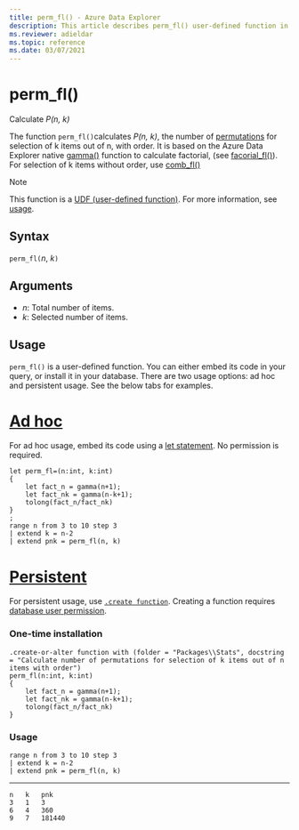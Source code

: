 ```yaml
---
title: perm_fl() - Azure Data Explorer
description: This article describes perm_fl() user-defined function in Azure Data Explorer.
ms.reviewer: adieldar
ms.topic: reference
ms.date: 03/07/2021
---
```

# perm_fl()

Calculate *P(n, k)*

The function `perm_fl()`calculates *P(n, k)*, the number of [permutations](https://en.wikipedia.org/wiki/Permutation) for selection of k items out of n, with order. It is based on the Azure Data Explorer native [gamma()](../query/gammafunction.md) function to calculate factorial, (see [facorial_fl()](factorial-fl.md)). For selection of k items without order, use [comb_fl()](comb-fl.md)

> [!NOTE]
> This function is a [UDF (user-defined function)](../query/functions/user-defined-functions.md). For more information, see [usage](#usage).

## Syntax

`perm_fl(`*n*, *k*`)`
  
## Arguments

* *n*: Total number of items.
* *k*: Selected number of items.

## Usage

`perm_fl()` is a user-defined function. You can either embed its code in your query, or install it in your database. There are two usage options: ad hoc and persistent usage. See the below tabs for examples.

# [Ad hoc](#tab/adhoc)

For ad hoc usage, embed its code using a [let statement](../query/letstatement.md). No permission is required.

<!-- csl: https://help.kusto.windows.net/Samples -->
```kusto
let perm_fl=(n:int, k:int)
{
    let fact_n = gamma(n+1);
    let fact_nk = gamma(n-k+1);
    tolong(fact_n/fact_nk)
}
;
range n from 3 to 10 step 3
| extend k = n-2
| extend pnk = perm_fl(n, k)
```

# [Persistent](#tab/persistent)

For persistent usage, use [`.create function`](../management/create-function.md). Creating a function requires [database user permission](../management/access-control/role-based-authorization.md).

### One-time installation

<!-- csl: https://help.kusto.windows.net/Samples -->
```kusto
.create-or-alter function with (folder = "Packages\\Stats", docstring = "Calculate number of permutations for selection of k items out of n items with order")
perm_fl(n:int, k:int)
{
    let fact_n = gamma(n+1);
    let fact_nk = gamma(n-k+1);
    tolong(fact_n/fact_nk)
}
```

### Usage

<!-- csl: https://help.kusto.windows.net/Samples -->
```kusto
range n from 3 to 10 step 3
| extend k = n-2
| extend pnk = perm_fl(n, k)
```

---

```kusto
n	k	pnk
3	1	3
6	4	360
9	7	181440
```
